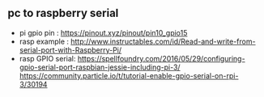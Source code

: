 ## pc to raspberry serial 
* pi gpio pin : https://pinout.xyz/pinout/pin10_gpio15
* rasp example : http://www.instructables.com/id/Read-and-write-from-serial-port-with-Raspberry-Pi/
* rasp GPIO serial: https://spellfoundry.com/2016/05/29/configuring-gpio-serial-port-raspbian-jessie-including-pi-3/  https://community.particle.io/t/tutorial-enable-gpio-serial-on-rpi-3/30194
